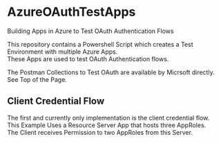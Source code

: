 # AzureOAuthTestApps
Building Apps in Azure to Test OAuth Authentication Flows

This repository contains a Powershell Script which creates a Test Environment with multiple Azure Apps.  
These Apps are used to test OAuth Authentication flows. 

The Postman Collections to Test OAuth are available by Micrsoft directly.  
See Top of the Page.  


## Client Credential Flow
The first and currently only implementation is the client credential flow.  
This Example Uses a Resource Server App that hosts three AppRoles.  
The Client receives Permission to two AppRoles from this Server.  
